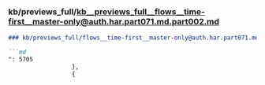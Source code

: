 ### kb/previews_full/kb__previews_full__flows__time-first__master-only@auth.har.part071.md.part002.md

```md
### kb/previews_full/flows__time-first__master-only@auth.har.part071.md (part 002)

```md
": 5705
                  },
                  {
             
```

```

```
